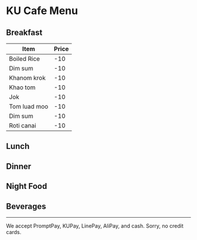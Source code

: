 # KU Cafe Menu


## Breakfast

| Item | Price |
| --- | --- |
| Boiled Rice  | -10 |
| Dim sum  | -10 |
| Khanom krok  | -10 |
| Khao tom  | -10 |
| Jok  | -10 |
| Tom luad moo  | -10 |
| Dim sum  | -10 |
| Roti canai | -10 |


## Lunch 
    

## Dinner


## Night Food


## Beverages



---

We accept PromptPay, KUPay, LinePay, AliPay, and cash. Sorry, no credit cards.
